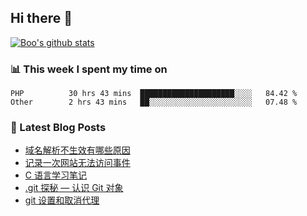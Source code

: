 ## Hi there 👋

[![Boo's github stats](https://github-readme-stats.vercel.app/api?username=0xAiKang)](https://github.com/anuraghazra/github-readme-stats)

<!-- [![Most Used Langs](https://github-readme-stats.vercel.app/api/top-langs/?username=0xAiKang)](https://github.com/anuraghazra/github-readme-stats) -->

### 📊 This week I spent my time on
<!--START_SECTION:waka-->

```text
PHP          30 hrs 43 mins  █████████████████████░░░░   84.42 %
Other        2 hrs 43 mins   ██░░░░░░░░░░░░░░░░░░░░░░░   07.48 %
```

<!--END_SECTION:waka-->

### 📕 Latest Blog Posts
<!-- BLOG-POST-LIST:START -->
- [域名解析不生效有哪些原因](https://www.0x2beace.com/what-are-the-reasons-why-the-domain-name-resolution-does-not-take-effect/)
- [记录一次网站无法访问事件](https://www.0x2beace.com/log-a-website-inaccessible-event/)
- [C 语言学习笔记](https://www.0x2beace.com/c-language-study-notes/)
- [.git 探秘 — 认识 Git 对象](https://www.0x2beace.com/git-exploring-%E2%80%94-getting-to-know-git-objects/)
- [git 设置和取消代理](https://www.0x2beace.com/git-set-and-cancel-proxy/)
<!-- BLOG-POST-LIST:END -->

